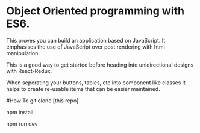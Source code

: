# Object Oriented programming with ES6.
This proves you can build an application based on JavaScript. It emphasises the use of JavaScript over post rendering with html manipulation.

This is a good way to get started before heading into unidirectional designs with React-Redux.

When seperating your buttons, tables, etc into component like classes it helps to create re-usable items that can be easier maintained.

#How To
git clone [this repo]

npm install

npm run dev
